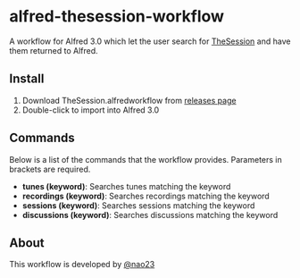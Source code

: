 # alfred-thesession-workflow
A workflow for Alfred 3.0 which let the user search for [TheSession](https://thesession.org) and have them returned to Alfred.

## Install
1. Download TheSession.alfredworkflow from [releases page](https://github.com/nao23/alfred-thesession-workflow/releases)
2. Double-click to import into Alfred 3.0

## Commands
Below is a list of the commands that the workflow provides. Parameters in brackets are required.
- **tunes (keyword)**: Searches tunes matching the keyword
- **recordings (keyword)**: Searches recordings matching the keyword
- **sessions (keyword)**: Searches sessions matching the keyword
- **discussions (keyword)**: Searches discussions matching the keyword

## About
This workflow is developed by [@nao23](https://github.com/nao23)
